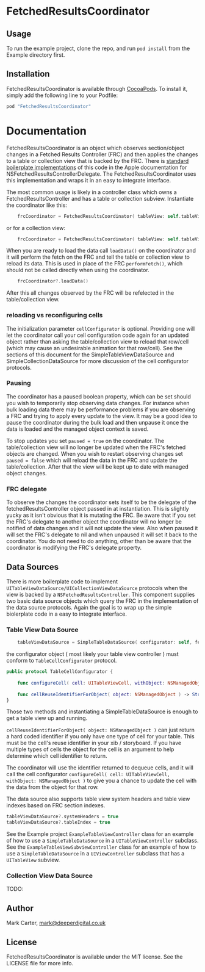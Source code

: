 # FetchedResultsCoordinator

## Usage

To run the example project, clone the repo, and run `pod install` from the Example directory first.

## Installation

FetchedResultsCoordinator is available through [CocoaPods](http://cocoapods.org). To install
it, simply add the following line to your Podfile:

```ruby
pod "FetchedResultsCoordinator"
```

# Documentation

FetchedResultsCoordinator is an object which observes section/object changes in a Fetched Results Controller (FRC) and then applies the changes to a table or collection view that is backed by the FRC.  There is [standard boilerplate implementations](https://developer.apple.com/library/ios/documentation/CoreData/Reference/NSFetchedResultsControllerDelegate_Protocol/) of this code in the Apple documentation for NSFetchedResultsControllerDelegate.  The FetchedResultsCoordinator uses this implementation and wraps it in an easy to integrate interface.

The most common usage is likely in a controller class which owns a FetchedResultsController and has a table or collection subview.  Instantiate the coordinator like this:

```swift
    frcCoordinator = FetchedResultsCoordinator( tableView: self.tableView!, fetchedResultsController: self.fetchedResultsController, cellConfigurator: self )
```

or for a collection view:

```swift
    frcCoordinator = FetchedResultsCoordinator( tableView: self.tableView!, fetchedResultsController: self.fetchedResultsController, cellConfigurator: self )
```

When you are ready to load the data call `loadData()` on the coordinator and it will perform the fetch on the FRC and tell the table or collection view to reload its data.  This is used in place of the FRC `performFetch()`, which should not be called directly when using the coordinator.

```swift
    frcCoordinator?.loadData()
```

After this all changes observed by the FRC will be refelected in the table/collection view.

### reloading vs reconfiguring cells

The initialization parameter `cellConfigurator` is optional.  Providing one will let the coordinator call your cell configuration code again for an updated object rather than asking the table/collection view to reload that row/cell (which may cause an undesirable animation for that row/cell).  See the sections of this document for the SimpleTableViewDataSource and SimpleCollectionDataSource for more discussion of the cell configurator protocols.

### Pausing

The coordinator has a paused boolean property, which can be set should you wish to temporarily stop observing data changes.  For instance when bulk loading data there may be performance problems if you are observing a FRC and trying to apply every update to the view.  It may be a good idea to pause the coordinator during the bulk load and then unpause it once the data is loaded and the managed object context is saved.  

To stop updates you set `paused = true` on the coordinator.  The table/collection view will no longer be updated when the FRC's fetched objects are changed.  When you wish to restart observing changes set `paused = false` which will reload the data in the FRC and update the table/collection.  After that the view will be kept up to date with managed object changes.

### FRC delegate

To observe the changes the coordinator sets itself to be the delegate of the fetchedResultsController object passed in at instantiation.  This is slightly yucky as it isn't obvious that it is mutating the FRC.  Be aware that if you set the FRC's delegate to another object the coordinator will no longer be notified of data changes and it will not update the view.  Also when paused it will set the FRC's delegate to nil and when unpaused it will set it back to the coordinator.  You do not need to do anything, other than be aware that the coordinator is modifying the FRC's delegate property.

## Data Sources

There is more boilerplate code to implement `UITableViewDataSource/UICollectionViewDataSource` protocols when the view is backed by a `NSFetchedResultsController`.  This component supplies two basic data source objects which query the FRC in the implementation of the data source protocols.  Again the goal is to wrap up the simple biolerplate code in a easy to integrate interface.

### Table View Data Source

```swift
    tableViewDataSource = SimpleTableDataSource( configurator: self, fetchedResultsController: fetchedResultsController )
```

the configurator object ( most likely your table view controller ) must conform to `TableCellConfigurator` protocol.

```swift
public protocol TableCellConfigurator {
   
    func configureCell( cell: UITableViewCell, withObject: NSManagedObject )
    
    func cellReuseIdentifierForObject( object: NSManagedObject ) -> String
}
```

Those two methods and instantiating a SimpleTableDataSource is enough to get a table view up and running.

`cellReuseIdentifierForObject( object: NSManagedObject )` can just return a hard coded identifier if you only have one type of cell for your table.  This must be the cell's reuse identifier in your xib / storyboard.  If you have multiple types of cells the object for the cell is an argument to help determine which cell identifier to return.  

The coordinator will use the identifier returned to dequeue cells, and it will call the cell configurator `configureCell( cell: UITableViewCell, withObject: NSManagedObject )` to give you a chance to update the cell with the data from the object for that row.

The data source also supports table view system headers and table view indexes based on FRC section indexes.

```swift
tableViewDataSource?.systemHeaders = true
tableViewDataSource?.tableIndex = true
```

See the Example project `ExampleTableViewController` class for an example of how to use a `SimpleTableDataSource` in a `UITableViewController` subclass.  See the `ExampleTableViewSubviewController` class for an example of how to use a `SimpleTableDataSource` in a `UIViewController` subclass that has a `UITableView` subview.

### Collection View Data Source

TODO:

## Author

Mark Carter, mark@deeperdigital.co.uk

## License

FetchedResultsCoordinator is available under the MIT license. See the LICENSE file for more info.
